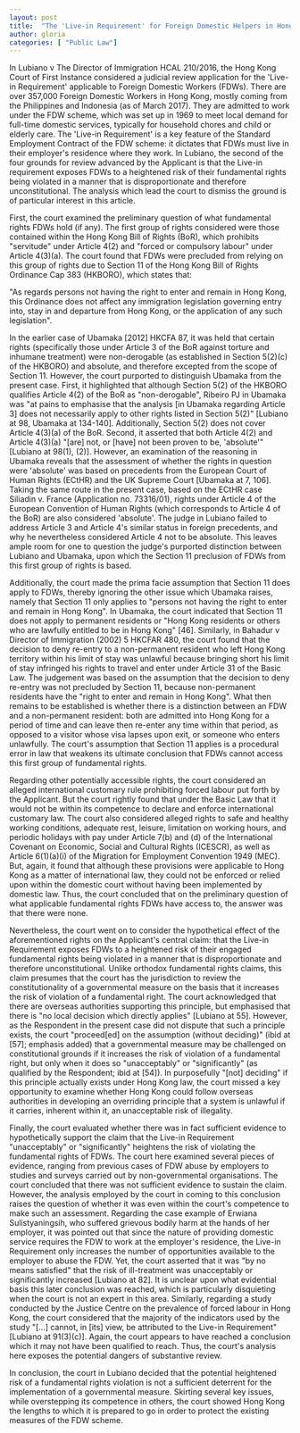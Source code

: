 ```yaml
---
layout: post
title:  "The 'Live-in Requirement' for Foreign Domestic Helpers in Hong Kong: Fundamental Rights at Risk?"
author: gloria
categories: [ "Public Law"]
---
```


In Lubiano v The Director of Immigration HCAL 210/2016, the Hong Kong Court of First Instance considered a judicial review application for the 'Live-in Requirement' applicable to Foreign Domestic Workers (FDWs). There are over 357,000 Foreign Domestic Workers in Hong Kong, mostly coming from the Philippines and Indonesia (as of March 2017). They are admitted to work under the FDW scheme, which was set up in 1969 to meet local demand for full-time domestic services, typically for household chores and child or elderly care. The 'Live-in Requirement' is a key feature of the Standard Employment Contract of the FDW scheme: it dictates that FDWs must live in their employer's residence where they work. In Lubiano, the second of the four grounds for review advanced by the Applicant is that the Live-in requirement exposes FDWs to a heightened risk of their fundamental rights being violated in a manner that is disproportionate and therefore unconstitutional. The analysis which lead the court to dismiss the ground is of particular interest in this article.

First, the court examined the preliminary question of what fundamental rights FDWs hold (if any). The first group of rights considered were those contained within the Hong Kong Bill of Rights (BoR), which prohibits "servitude" under Article 4(2) and "forced or compulsory labour" under Article 4(3)(a). The court found that FDWs were precluded from relying on this group of rights due to Section 11 of the Hong Kong Bill of Rights Ordinance Cap 383 (HKBORO), which states that:

"As regards persons not having the right to enter and remain in Hong Kong, this Ordinance does not affect any immigration legislation governing entry into, stay in and departure from Hong Kong, or the application of any such legislation".

In the earlier case of Ubamaka [2012] HKCFA 87, it was held that certain rights (specifically those under Article 3 of the BoR against torture and inhumane treatment) were non-derogable (as established in Section 5(2)(c) of the HKBORO) and absolute, and therefore excepted from the scope of Section 11. However, the court purported to distinguish Ubamaka from the present case. First, it highlighted that although Section 5(2) of the HKBORO qualifies Article 4(2) of the BoR as "non-derogable", Ribeiro PJ in Ubamaka was "at pains to emphasise that the analysis [in Ubamaka regarding Article 3] does not necessarily apply to other rights listed in Section 5(2)" [Lubiano at 98, Ubamaka at 134-140]. Additionally, Section 5(2) does not cover Article 4(3)(a) of the BoR. Second, it asserted that both Article 4(2) and Article 4(3)(a) "[are] not, or [have] not been proven to be, 'absolute'" [Lubiano at 98(1), (2)]. However, an examination of the reasoning in Ubamaka reveals that the assessment of whether the rights in question were 'absolute' was based on precedents from the European Court of Human Rights (ECtHR) and the UK Supreme Court [Ubamaka at 7, 106]. Taking the same route in the present case, based on the ECtHR case Siliadin v. France (Application no. 73316/01), rights under Article 4 of the European Convention of Human Rights (which corresponds to Article 4 of the BoR) are also considered 'absolute'. The judge in Lubiano failed to address Article 3 and Article 4's similar status in foreign precedents, and why he nevertheless considered Article 4 not to be absolute. This leaves ample room for one to question the judge's purported distinction between Lubiano and Ubamaka, upon which the Section 11 preclusion of FDWs from this first group of rights is based.

Additionally, the court made the prima facie assumption that Section 11 does apply to FDWs, thereby ignoring the other issue which Ubamaka raises, namely that Section 11 only applies to "persons not having the right to enter and remain in Hong Kong". In Ubamaka, the court indicated that Section 11 does not apply to permanent residents or "Hong Kong residents or others who are lawfully entitled to be in Hong Kong" [46]. Similarly, in Bahadur v Director of Immigration (2002) 5 HKCFAR 480, the court found that the decision to deny re-entry to a non-permanent resident who left Hong Kong territory within his limit of stay was unlawful because bringing short his limit of stay infringed his rights to travel and enter under Article 31 of the Basic Law. The judgement was based on the assumption that the decision to deny re-entry was not precluded by Section 11, because non-permanent residents have the "right to enter and remain in Hong Kong". What then remains to be established is whether there is a distinction between an FDW and a non-permanent resident: both are admitted into Hong Kong for a period of time and can leave then re-enter any time within that period, as opposed to a visitor whose visa lapses upon exit, or someone who enters unlawfully. The court's assumption that Section 11 applies is a procedural error in law that weakens its ultimate conclusion that FDWs cannot access this first group of fundamental rights.

Regarding other potentially accessible rights, the court considered an alleged international customary rule prohibiting forced labour put forth by the Applicant. But the court rightly found that under the Basic Law that it would not be within its competence to declare and enforce international customary law. The court also considered alleged rights to safe and healthy working conditions, adequate rest, leisure, limitation on working hours, and periodic holidays with pay under Article 7(b) and (d) of the International Covenant on Economic, Social and Cultural Rights (ICESCR), as well as Article 6(1)(a)(i) of the Migration for Employment Convention 1949 (MEC). But, again, it found that although these provisions were applicable to Hong Kong as a matter of international law, they could not be enforced or relied upon within the domestic court without having been implemented by domestic law. Thus, the court concluded that on the preliminary question of what applicable fundamental rights FDWs have access to, the answer was that there were none.

Nevertheless, the court went on to consider the hypothetical effect of the aforementioned rights on the Applicant's central claim: that the Live-in Requirement exposes FDWs to a heightened risk of their engaged fundamental rights being violated in a manner that is disproportionate and therefore unconstitutional. Unlike orthodox fundamental rights claims, this claim presumes that the court has the jurisdiction to review the constitutionality of a governmental measure on the basis that it increases the risk of violation of a fundamental right. The court acknowledged that there are overseas authorities supporting this principle, but emphasised that there is "no local decision which directly applies" [Lubiano at 55]. However, as the Respondent in the present case did not dispute that such a principle exists, the court "proceed[ed] on the assumption (without deciding)" (ibid at [57]; emphasis added) that a governmental measure may be challenged on constitutional grounds if it increases the risk of violation of a fundamental right, but only when it does so "unacceptably" or "significantly" (as qualified by the Respondent; ibid at [54]). In purposefully "[not] deciding" if this principle actually exists under Hong Kong law, the court missed a key opportunity to examine whether Hong Kong could follow overseas authorities in developing an overriding principle that a system is unlawful if it carries, inherent within it, an unacceptable risk of illegality.

Finally, the court evaluated whether there was in fact sufficient evidence to hypothetically support the claim that the Live-in Requirement "unacceptably" or "significantly" heightens the risk of violating the fundamental rights of FDWs. The court here examined several pieces of evidence, ranging from previous cases of FDW abuse by employers to studies and surveys carried out by non-governmental organisations. The court concluded that there was not sufficient evidence to sustain the claim. However, the analysis employed by the court in coming to this conclusion raises the question of whether it was even within the court's competence to make such an assessment. Regarding the case example of Erwiana Sulistyaningsih, who suffered grievous bodily harm at the hands of her employer, it was pointed out that since the nature of providing domestic service requires the FDW to work at the employer's residence, the Live-in Requirement only increases the number of opportunities available to the employer to abuse the FDW. Yet, the court asserted that it was "by no means satisfied" that the risk of ill­-treatment was unacceptably or significantly increased [Lubiano at 82]. It is unclear upon what evidential basis this later conclusion was reached, which is particularly disquieting when the court is not an expert in this area. Similarly, regarding a study conducted by the Justice Centre on the prevalence of forced labour in Hong Kong, the court considered that the majority of the indicators used by the study "[...] cannot, in [its] view, be attributed to the Live-in Requirement" [Lubiano at 91(3)(c)]. Again, the court appears to have reached a conclusion which it may not have been qualified to reach. Thus, the court's analysis here exposes the potential dangers of substantive review.

In conclusion, the court in Lubiano decided that the potential heightened risk of a fundamental rights violation is not a sufficient deterrent for the implementation of a governmental measure. Skirting several key issues, while overstepping its competence in others, the court showed Hong Kong the lengths to which it is prepared to go in order to protect the existing measures of the FDW scheme.
